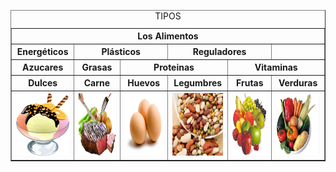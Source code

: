 ﻿<!DOCTYPE html PUBLIC "-//W3C//DTD XHTML 1.0 Strict//EN" "http://www.w3.org/TR/xhtml1/DTD/xhtml1-strict.dtd">
 <!-- plantilla para paginas web-->
<html xmlns="http://www.w3.org/1999/xhtml" xml:lang="es" lang="es">
  <head>
    <meta http-equiv="Content-Type" content="text/html; charset=utf-8" />
    <title>Práctica 18</title>
  </head>
  <body>
		<table border="1">
			<caption>TIPOS</caption>
			<tr>
				<th colspan="6">Los Alimentos</th>
			</tr>
			<tr colspan="6">
				<th>Energéticos</th>
				<th colspan="2">Plásticos</th>
				<th colspan="2">Reguladores</th>
				<th></th>
			</tr>
			<tr colspan="6">
				<th>Azucares</th>
				<th>Grasas</th>
				<th colspan="2">Proteinas</th>
				<th colspan="2">Vitaminas</th>
			</tr>
			<tr>
				<th>Dulces</th>
				<th>Carne</th>
				<th>Huevos</th>
				<th>Legumbres</th>
				<th>Frutas</th>
				<th>Verduras</th>
			</tr>
			<tr>
				<th><a href="https://www.tipicodeburgos.com/categoria-producto/productos-tipicos-de-burgos/dulces-chocolates-burgos/"><img src="imagenes_practica_18/dulces.png" height="100" width="100"/></a></th>
				<th><a href="https://es.wikipedia.org/wiki/Carne"><img src="imagenes_practica_18/carne.png" height="100" width="100"/></a></th>
				<th><a href="https://es.wikipedia.org/wiki/Huevo_(alimento)"><img src="imagenes_practica_18/huevos.png" height="100" width="100"/></a></th>
				<th><a href="https://es.wikipedia.org/wiki/Legumbre"><img src="imagenes_practica_18/legumbres.jpg" height="100" width="100"/></a></th>
				<th><a href="https://es.wikipedia.org/wiki/Fruta"><img src="imagenes_practica_18/frutas.jpg" height="100" width="100"/></a></th>
				<th><a href="https://es.wikipedia.org/wiki/Verdura"><img src="imagenes_practica_18/verduras.jpg" height="100" width="100"/></a></th>
			</tr>
		</table>
  </body>
</html>